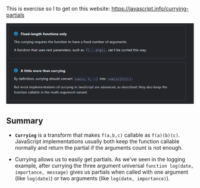 This is exercise so I to get on this website: https://javascript.info/currying-partials

![img.png](img.png)

## Summary

- **`Currying`** is a transform that makes `f(a,b,c)` callable as `f(a)(b)(c)`. JavaScript
  implementations usually both keep the function callable normally and return the partial if the
  arguments count is not enough.

- Currying allows us to easily get partials. As we’ve seen in the logging example, after currying
  the three argument universal `function log(date, importance, message)` gives us partials when
  called
  with one argument (like `log(date)`) or two arguments (like `log(date, importance)`).